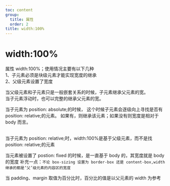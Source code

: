 ```yaml
---
toc: content
group:
  title: 属性
  order: 2
title: width:100%
---
```


# width:100%

属性 width:100%；使用情况主要有以下几种<br/>
1、子元素必须是块级元素才能实现宽度的继承<br/>
2、父级元素设置了宽度<br/>

当父级元素和子元素只是一般嵌套关系的时候，子元素继承父元素的宽。<br/>
当子元素浮动时，也可以完整的继承父元素的宽。<br/>

当子元素为 position: absolute;的时候，
这个时候子元素会逐级向上寻找是否有 position: relative;的元素。
如果有，则继承该元素；如果没有则宽度是相对于 body 而言。

<br/>
当子元素为 position: relative;时，width:100%是基于父级元素，而不是找 position: relative;的元素
<br/>

当元素被设置了 postion: fixed 的时候，是一直基于 body 的，其宽度就是 body 的宽度
补充一点：`不论 box-sizing 设置为 border-box 还是 content-box,width 继承的都是‘父’级元素的内容区的宽度`
<br/>

当 padding、margin 取值为百分比时，百分比的值是以父元素的 width 为参考
